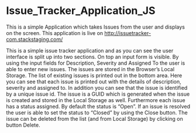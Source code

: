 # Issue_Tracker_Application_JS
This is a simple Application which takes Issues from the user and displays on the screen.
This application is live on http://issuetracker-com.stackstaging.com/

This is a simple issue tracker application and as you can see the user interface is split up into two sections. On top an input form is visible. By using the input fields for Description, Severity and Assigned To the user is able to enter new issues. The issues are stored in the Browser’s Local Storage. The list of existing issues is printed out in the bottom area. Here you can see that each issue is printed out with the details of description, severity and assigned to. In addition you can see that the issue is identified by a unique issue id. The issue is a GUID which is generated when the issue is created and stored in the Local Storage as well.
 Furthermore each issue has a status assigned. By default the status is “Open”. If an issue is resolved the user is able to set the status to “Closed” by using the Close button. The issue can be deleted from the list (and from Local Storage) by clicking on button Delete.
